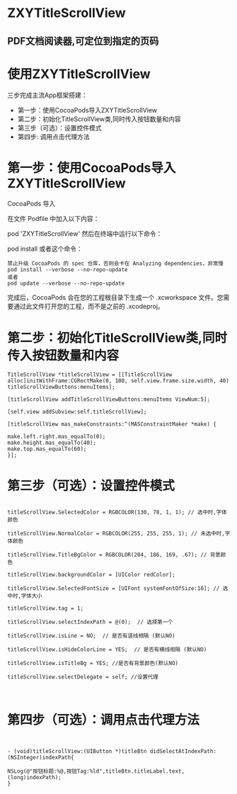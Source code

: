 
# ZXYTitleScrollView
## PDF文档阅读器,可定位到指定的页码
# 使用ZXYTitleScrollView

三步完成主流App框架搭建：

- 第一步：使用CocoaPods导入ZXYTitleScrollView
- 第二步：初始化TitleScrollView类,同时传入按钮数量和内容
- 第三步（可选）：设置控件模式
- 第四步: 调用点击代理方法

# 第一步：使用CocoaPods导入ZXYTitleScrollView

CocoaPods 导入

在文件 Podfile 中加入以下内容：

pod 'ZXYTitleScrollView'
然后在终端中运行以下命令：

pod install
或者这个命令：
```
禁止升级 CocoaPods 的 spec 仓库，否则会卡在 Analyzing dependencies，非常慢
pod install --verbose --no-repo-update
或者
pod update --verbose --no-repo-update
```
完成后，CocoaPods 会在您的工程根目录下生成一个 .xcworkspace 文件。您需要通过此文件打开您的工程，而不是之前的 .xcodeproj。

# 第二步：初始化TitleScrollView类,同时传入按钮数量和内容

```
TitleScrollView *titleScrollView = [[TitleScrollView alloc]initWithFrame:CGRectMake(0, 100, self.view.frame.size.width, 40) titleScrollViewButtons:menuItems];

[titleScrollView addTitleScrollViewButtons:menuItems ViewNum:5];

[self.view addSubview:self.titleScrollView];

[titleScrollView mas_makeConstraints:^(MASConstraintMaker *make) {

make.left.right.mas_equalTo(0);
make.height.mas_equalTo(40);
make.top.mas_equalTo(60);
}];

```

# 第三步（可选）：设置控件模式

```

titleScrollView.SelectedColor = RGBCOLOR(130, 78, 1, 1); // 选中时,字体颜色

titleScrollView.NormalColor = RGBCOLOR(255, 255, 255, 1); // 未选中时,字体颜色

titleScrollView.TitleBgColor = RGBCOLOR(204, 186, 169, .67); // 背景颜色

titleScrollView.backgroundColor = [UIColor redColor];

titleScrollView.SelectedFontSize = [UIFont systemFontOfSize:16]; // 选中时,字体大小

titleScrollView.tag = 1; 

titleScrollView.selectIndexPath = @(0);  // 选择第一个

titleScrollView.isLine = NO;  // 是否有竖线相隔 (默认NO)

titleScrollView.isHideColorLine = YES;  // 是否有横线相隔 (默认NO)

titleScrollView.isTitleBg = YES; //是否有背景颜色(默认NO)

titleScrollView.selectDelegate = self; //设置代理



``` 
# 第四步（可选）：调用点击代理方法


```


- (void)titleScrollView:(UIButton *)titleBtn didSelectAtIndexPath:(NSInteger)indexPath{

NSLog(@"按钮标题:%@,按钮Tag:%ld",titleBtn.titleLabel.text,(long)indexPath);
}

``` 
